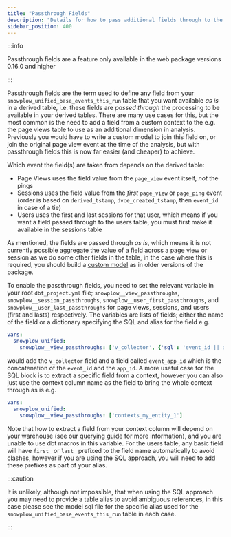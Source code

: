 ```yaml
---
title: "Passthrough Fields"
description: "Details for how to pass additional fields through to the derived tables."
sidebar_position: 400
---
```


:::info

Passthrough fields are a feature only available in the web package versions 0.16.0 and higher

:::

Passthrough fields are the term used to define any field from your `snowplow_unified_base_events_this_run` table that you want available _as is_ in a derived table, i.e. these fields are *passed through* the processing to be available in your derived tables. There are many use cases for this, but the most common is the need to add a field from a custom context to the e.g. the page views table to use as an additional dimension in analysis. Previously you would have to write a custom model to join this field on, or join the original page view event at the time of the analysis, but with passthrough fields this is now far easier (and cheaper) to achieve.

Which event the field(s) are taken from depends on the derived table:

- Page Views uses the field value from the `page_view` event itself, _not_ the pings
- Sessions uses the field value from the _first_ `page_view` or `page_ping` event (order is based on `derived_tstamp`, `dvce_created_tstamp`, then `event_id` in case of a tie)
- Users uses the first and last sessions for that user, which means if you want a field passed through to the users table, you must first make it available in the sessions table

As mentioned, the fields are passed through _as is_, which means it is not currently possible aggregate the value of a field across a page view or session as we do some other fields in the table, in the case where this is required, you should build a [custom model](/docs/modeling-your-data/modeling-your-data-with-dbt/dbt-custom-models/index.md) as in older versions of the package.

To enable the passthrough fields, you need to set the relevant variable in your root `dbt_project.yml` file; `snowplow__view_passthroughs`, `snowplow__session_passthroughs`, `snowplow__user_first_passthroughs`, and `snowplow__user_last_passthroughs` for page views, sessions, and users (first and lasts) respectively. The variables are lists of fields; either the name of the field or a dictionary specifying the SQL and alias for the field e.g.

```yml title="dbt_project.yml"
vars:
  snowplow_unified:
    snowplow__view_passthroughs: ['v_collector', {'sql': 'event_id || app_id', 'alias': 'event_app_id'}]
```

would add the `v_collector` field and a field called `event_app_id` which is the concatenation of the `event_id` and the `app_id`. A more useful case for the SQL block is to extract a specific field from a context, however you can also just use the context column name as the field to bring the whole context through as is e.g.

```yml title="dbt_project.yml"
vars:
  snowplow_unified:
    snowplow__view_passthroughs: ['contexts_my_entity_1']
```

Note that how to extract a field from your context column will depend on your warehouse (see our [querying guide](/docs/storing-querying/querying-data/index.md?warehouse=snowflake#entities) for more information), and you are unable to use dbt macros in this variable. For the users table, any basic field will have `first_` or `last_` prefixed to the field name automatically to avoid clashes, however if you are using the SQL approach, you will need to add these prefixes as part of your alias.

:::caution

It is unlikely, although not impossible, that when using the SQL approach you may need to provide a table alias to avoid ambiguous references, in this case please see the model sql file for the specific alias used for the `snowplow_unified_base_events_this_run` table in each case.

:::
